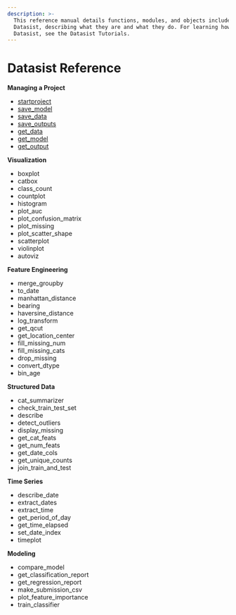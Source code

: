 ```yaml
---
description: >-
  This reference manual details functions, modules, and objects included in
  Datasist, describing what they are and what they do. For learning how to use
  Datasist, see the Datasist Tutorials.
---
```


# Datasist Reference

**Managing a Project**

* [startproject](https://risingodegua.gitbook.io/datasist-doc/api-documentation/project/startproject)
* [save\_model](https://risingodegua.gitbook.io/datasist-doc/api-documentation/project/save_model)
* [save\_data](https://risingodegua.gitbook.io/datasist-doc/api-documentation/project/save_data)
* [save\_outputs](https://risingodegua.gitbook.io/datasist-doc/api-documentation/project/save_outputs)
* [get\_data](https://risingodegua.gitbook.io/datasist-doc/api-documentation/project/get_data)
* [get\_model](https://risingodegua.gitbook.io/datasist-doc/api-documentation/project/get_model)
* [get\_output](https://risingodegua.gitbook.io/datasist-doc/api-documentation/project/get_output)

**Visualization**

* boxplot
* catbox
* class\_count
* countplot
* histogram
* plot\_auc
* plot\_confusion\_matrix
* plot\_missing
* plot\_scatter\_shape
* scatterplot
* violinplot
* autoviz

**Feature Engineering**

* merge\_groupby
* to\_date
* manhattan\_distance
* bearing
* haversine\_distance
* log\_transform
* get\_qcut
* get\_location\_center
* fill\_missing\_num
* fill\_missing\_cats
* drop\_missing
* convert\_dtype
* bin\_age

**Structured Data**

* cat\_summarizer
* check\_train\_test\_set
* describe
* detect\_outliers
* display\_missing
* get\_cat\_feats
* get\_num\_feats
* get\_date\_cols
* get\_unique\_counts
* join\_train\_and\_test

**Time Series**

* describe\_date
* extract\_dates
* extract\_time
* get\_period\_of\_day
* get\_time\_elapsed
* set\_date\_index
* timeplot

**Modeling**

* compare\_model
* get\_classification\_report
* get\_regression\_report
* make\_submission\_csv
* plot\_feature\_importance
* train\_classifier






